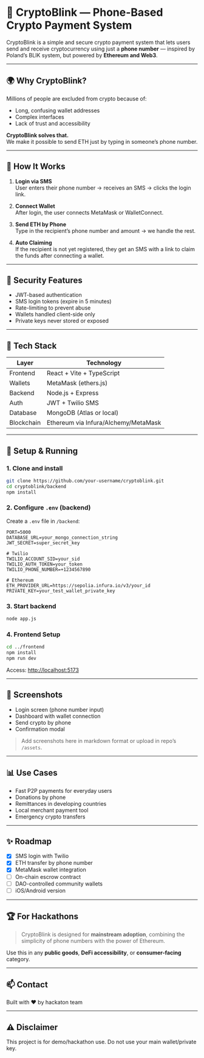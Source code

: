 # 🚀 CryptoBlink — Phone-Based Crypto Payment System

CryptoBlink is a simple and secure crypto payment system that lets users send and receive cryptocurrency using just a **phone number** — inspired by Poland’s BLIK system, but powered by **Ethereum and Web3**.

---

## 🌍 Why CryptoBlink?

Millions of people are excluded from crypto because of:
- Long, confusing wallet addresses
- Complex interfaces
- Lack of trust and accessibility

**CryptoBlink solves that.**  
We make it possible to send ETH just by typing in someone’s phone number.

---

## 🧠 How It Works

1. **Login via SMS**  
   User enters their phone number → receives an SMS → clicks the login link.

2. **Connect Wallet**  
   After login, the user connects MetaMask or WalletConnect.

3. **Send ETH by Phone**  
   Type in the recipient’s phone number and amount → we handle the rest.

4. **Auto Claiming**  
   If the recipient is not yet registered, they get an SMS with a link to claim the funds after connecting a wallet.

---

## 🔐 Security Features

- JWT-based authentication
- SMS login tokens (expire in 5 minutes)
- Rate-limiting to prevent abuse
- Wallets handled client-side only
- Private keys never stored or exposed

---

## 💼 Tech Stack

| Layer       | Technology                          |
|-------------|--------------------------------------|
| Frontend    | React + Vite + TypeScript            |
| Wallets     | MetaMask (ethers.js)                 |
| Backend     | Node.js + Express                    |
| Auth        | JWT + Twilio SMS                     |
| Database    | MongoDB (Atlas or local)             |
| Blockchain  | Ethereum via Infura/Alchemy/MetaMask |

---

## 🔧 Setup & Running

### 1. Clone and install

```bash
git clone https://github.com/your-username/cryptoblink.git
cd cryptoblink/backend
npm install
```

### 2. Configure `.env` (backend)

Create a `.env` file in `/backend`:

```env
PORT=5000
DATABASE_URL=your_mongo_connection_string
JWT_SECRET=super_secret_key

# Twilio
TWILIO_ACCOUNT_SID=your_sid
TWILIO_AUTH_TOKEN=your_token
TWILIO_PHONE_NUMBER=+1234567890

# Ethereum
ETH_PROVIDER_URL=https://sepolia.infura.io/v3/your_id
PRIVATE_KEY=your_test_wallet_private_key
```

### 3. Start backend

```bash
node app.js
```

### 4. Frontend Setup

```bash
cd ../frontend
npm install
npm run dev
```

Access: [http://localhost:5173](http://localhost:5173)

---

## 📸 Screenshots

- Login screen (phone number input)
- Dashboard with wallet connection
- Send crypto by phone
- Confirmation modal

> Add screenshots here in markdown format or upload in repo’s `/assets`.

---

## 📊 Use Cases

- Fast P2P payments for everyday users
- Donations by phone
- Remittances in developing countries
- Local merchant payment tool
- Emergency crypto transfers

---

## ✨ Roadmap

- [x] SMS login with Twilio
- [x] ETH transfer by phone number
- [x] MetaMask wallet integration
- [ ] On-chain escrow contract
- [ ] DAO-controlled community wallets
- [ ] iOS/Android version

---

## 🏆 For Hackathons

> CryptoBlink is designed for **mainstream adoption**, combining the simplicity of phone numbers with the power of Ethereum.

Use this in any **public goods**, **DeFi accessibility**, or **consumer-facing** category.

---

## 📫 Contact

Built with ❤️ by hackaton team 



---

## ⚠️ Disclaimer

This project is for demo/hackathon use. Do not use your main wallet/private key.
